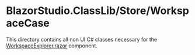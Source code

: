﻿# BlazorStudio.ClassLib/Store/WorkspaceCase
This directory contains all non UI C# classes necessary for the [WorkspaceExplorer.razor](/BlazorStudio.RazorLib/Workspace/WorkspaceExplorer.razor) component.


